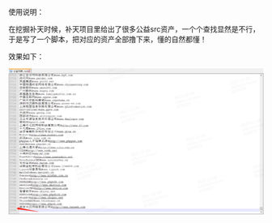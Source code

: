 使用说明：

在挖掘补天时候，补天项目里给出了很多公益src资产，一个个查找显然是不行，于是写了一个脚本，把对应的资产全部撸下来，懂的自然都懂！

效果如下：

![image1](result.jpg)